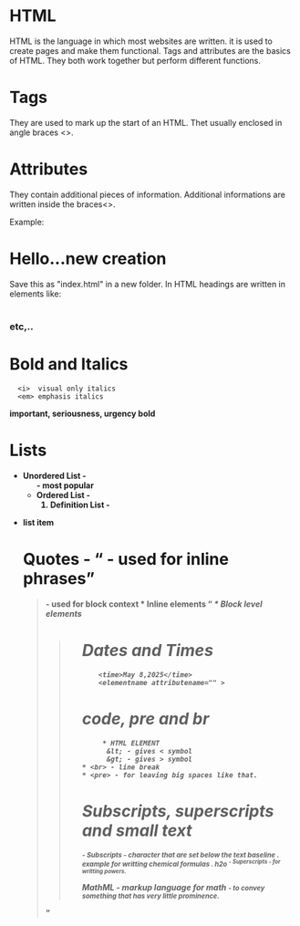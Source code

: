 # HTML
HTML is the language in which most websites are written.
it is used to create pages and make them functional.
Tags and attributes are the basics of HTML.
They both work together but perform different functions.

# Tags 
They are used to mark up the start of an HTML.
Thet usually enclosed in angle braces <>.

# Attributes
They contain additional pieces of information.
Additional informations are written inside the braces<>.

Example:
  <h1>Hello...new creation</h1>   Save this as "index.html" in a new folder.
In HTML headings are written in elements like:
 <h1>
  <h2>
    <h3>
      etc,..
      
# Bold and Italics 
      <i>  visual only italics
      <em> emphasis italics
<strong> important, seriousness, urgency
<b> bold
# Lists
  * Unordered List - <ul> - most popular
  * Ordered List - <ol> 
  * Definition List - <dl>
<li> list item

# Quotes - <q> - used for inline phrases
  <blockquote> - used for block context
 * Inline elements
    <q>
    <strong>
    <b>
    <i>
    <em>  
* Block level elements
      <blockquote>
      <p>
      <ul>
        
# Dates and Times
        <time>May 8,2025</time>
        <elementname attributename="" >
          
# code, pre and br
         * HTML ELEMENT
          &lt; - gives < symbol
          &gt; - gives > symbol
    * <br> - line break
    * <pre> - for leaving big spaces like that.
    
# Subscripts, superscripts and small text
  <sub> - Subscripts - character that are set below the text baseline . example for writting chemical formulas . h2o
  <sup> - Superscripts - for writting powers.
   
  MathML - markup language for math
   <small> - to convey something that has very little prominence. 
